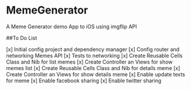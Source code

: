 # MemeGenerator
A Meme Generator demo App to iOS using imgflip API

##To Do List

[x] Initial config project and dependency manager
[x] Config router and networking Memes API
[x] Tests to networking
[x] Create Reusable Cells Class and Nib for list memes
[x] Create Controller an Views for show memes list
[x] Create Reusable Cells Class and Nib for details meme
[x] Create Controller an Views for show details meme
[x] Enable update texts for meme
[x] Enable facebook sharing
[x] Enable twitter sharing

